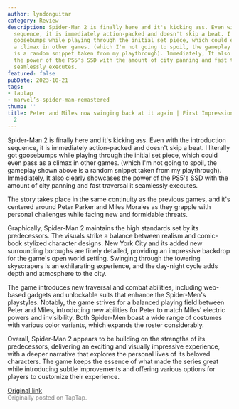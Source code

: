 ```yaml
---
author: lyndonguitar
category: Review
description: Spider-Man 2 is finally here and it's kicking ass. Even with the introduction
  sequence, it is immediately action-packed and doesn't skip a beat. I literally got
  goosebumps while playing through the initial set piece, which could even pass as
  a climax in other games. (which I'm not going to spoil, the gameplay shown above
  is a random snippet taken from my playthrough). Immediately, It also clearly showcases
  the power of the PS5's SSD with the amount of city panning and fast traversal it
  seamlessly executes.
featured: false
pubDate: 2023-10-21
tags:
- taptap
- marvel’s-spider-man-remastered
thumb: ''
title: Peter and Miles now swinging back at it again | First Impressions - Spider-Man
  2
---
```


Spider-Man 2 is finally here and it's kicking ass. Even with the introduction sequence, it is immediately action-packed and doesn't skip a beat. I literally got goosebumps while playing through the initial set piece, which could even pass as a climax in other games. (which I'm not going to spoil, the gameplay shown above is a random snippet taken from my playthrough). Immediately, It also clearly showcases the power of the PS5's SSD with the amount of city panning and fast traversal it seamlessly executes.

The story takes place in the same continuity as the previous games, and it's centered around Peter Parker and Miles Morales as they grapple with personal challenges while facing new and formidable threats.

Graphically, Spider-Man 2 maintains the high standards set by its predecessors. The visuals strike a balance between realism and comic-book stylized character designs. New York City and its added new surrounding boroughs are finely detailed, providing an impressive backdrop for the game's open world setting. Swinging through the towering skyscrapers is an exhilarating experience, and the day-night cycle adds depth and atmosphere to the city.

The game introduces new traversal and combat abilities, including web-based gadgets and unlockable suits that enhance the Spider-Men's playstyles. Notably, the game strives for a balanced playing field between Peter and Miles, introducing new abilities for Peter to match Miles' electric powers and invisibility. Both Spider-Men boast a wide range of costumes with various color variants, which expands the roster considerably.

Overall, Spider-Man 2 appears to be building on the strengths of its predecessors, delivering an exciting and visually impressive experience, with a deeper narrative that explores the personal lives of its beloved characters. The game keeps the essence of what made the series great while introducing subtle improvements and offering various options for players to customize their experience.

[Original link](https://www.taptap.io/post/6459948)<br><span style="font-size: 0.95em; color: #888;">Originally posted on TapTap.</span>